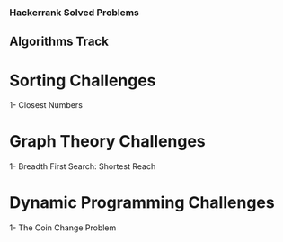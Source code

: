 ### Hackerrank Solved Problems
## Algorithms Track
# Sorting Challenges
  1- Closest Numbers
# Graph Theory Challenges
  1- Breadth First Search: Shortest Reach
# Dynamic Programming Challenges
  1- The Coin Change Problem
